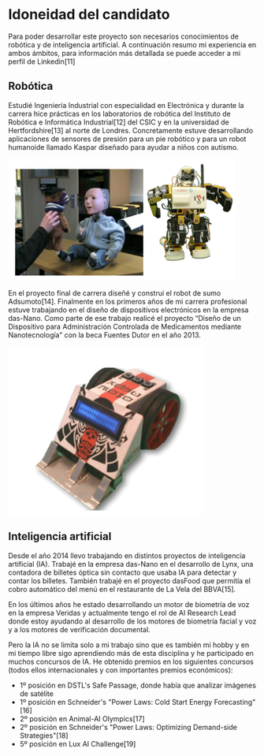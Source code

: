 # Idoneidad del candidato

Para poder desarrollar este proyecto son necesarios conocimientos de robótica y de inteligencia artificial. A continuación resumo mi experiencia en ambos ámbitos, para información más detallada se puede acceder a mi perfil de Linkedin[11]

## Robótica

Estudié Ingeniería Industrial con especialidad en Electrónica y durante la carrera hice prácticas en los laboratorios de robótica del Instituto de Robótica e Informática Industrial[12] del CSIC y en la universidad de Hertfordshire[13] al norte de Londres.  Concretamente estuve desarrollando aplicaciones de sensores de presión para un pie robótico y para un robot humanoide llamado Kaspar diseñado para ayudar a niños con autismo.

![practicas_verano](res/practicas_verano.png)

En el proyecto final de carrera diseñé y construí el robot de sumo Adsumoto[14]. Finalmente en los primeros años de mi carrera profesional estuve trabajando en el diseño de dispositivos electrónicos en la empresa das-Nano. Como parte de ese trabajo realicé el proyecto “Diseño de un Dispositivo para Administración Controlada de Medicamentos mediante Nanotecnología” con la beca Fuentes Dutor en el año 2013.

![adsumoto](res/adsumoto.png)

## Inteligencia artificial

Desde el año 2014 llevo trabajando en distintos proyectos de inteligencia artificial (IA). Trabajé en la empresa das-Nano en el desarrollo de Lynx, una contadora de billetes óptica sin contacto que usaba IA para detectar y contar los billetes. También trabajé en el proyecto dasFood que permitía el cobro automático del menú en el restaurante de La Vela del BBVA[15].

En los últimos años he estado desarrollando un motor de biometría de voz en la empresa Veridas y actualmente tengo el rol de AI Research Lead donde estoy ayudando al desarrollo de los motores de biometría facial y voz y a los motores de verificación documental.

Pero la IA no se limita solo a mi trabajo sino que es también mi hobby y en mi tiempo libre sigo aprendiendo más de esta disciplina y he participado en muchos concursos de IA. He obtenido premios en los siguientes concursos (todos ellos internacionales y con importantes premios económicos):

- 1º posición en DSTL's Safe Passage, donde había que analizar imágenes de satélite
- 1º posición en Schneider's "Power Laws: Cold Start Energy Forecasting"[16]
- 2º posición en Animal-AI Olympics[17]
- 2º posición en Schneider's "Power Laws: Optimizing Demand-side Strategies"[18]
- 5º posición en Lux AI Challenge[19]
